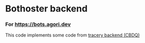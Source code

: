 # Bothoster backend
### For https://bots.agori.dev

This code implements some code from [tracery backend (CBDQ)](https://github.com/v21/traceryhosting-backend)
